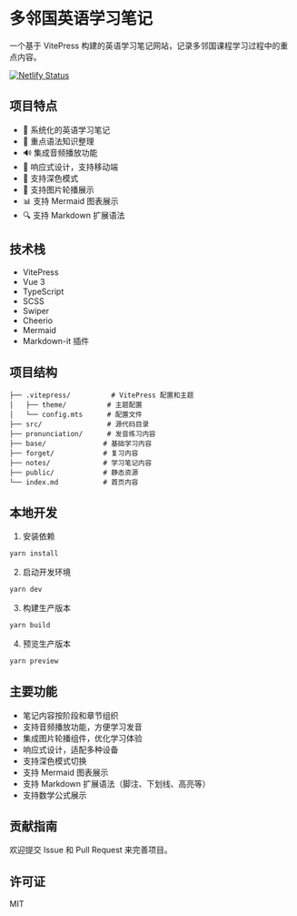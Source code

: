 # 多邻国英语学习笔记

一个基于 VitePress 构建的英语学习笔记网站，记录多邻国课程学习过程中的重点内容。

[![Netlify Status](https://api.netlify.com/api/v1/badges/8fdc69e7-7ca3-4cf4-a236-1cd24dbd6efc/deploy-status)](https://app.netlify.com/sites/duolinguo/deploys)

## 项目特点

- 📝 系统化的英语学习笔记
- 🎯 重点语法知识整理
- 🔊 集成音频播放功能
- 📱 响应式设计，支持移动端
- 🌙 支持深色模式
- 🎠 支持图片轮播展示
- 📊 支持 Mermaid 图表展示
- 🔍 支持 Markdown 扩展语法

## 技术栈

- VitePress
- Vue 3
- TypeScript
- SCSS
- Swiper
- Cheerio
- Mermaid
- Markdown-it 插件

## 项目结构

```text
├── .vitepress/          # VitePress 配置和主题
│   ├── theme/          # 主题配置
│   └── config.mts      # 配置文件
├── src/                # 源代码目录
├── pronunciation/      # 发音练习内容
├── base/              # 基础学习内容
├── forget/            # 复习内容
├── notes/             # 学习笔记内容
├── public/            # 静态资源
└── index.md           # 首页内容
```

## 本地开发

1. 安装依赖

```bash
yarn install
```

2. 启动开发环境

```bash
yarn dev
```

3. 构建生产版本

```bash
yarn build
```

4. 预览生产版本

```bash
yarn preview
```

## 主要功能

- 笔记内容按阶段和章节组织
- 支持音频播放功能，方便学习发音
- 集成图片轮播组件，优化学习体验
- 响应式设计，适配多种设备
- 支持深色模式切换
- 支持 Mermaid 图表展示
- 支持 Markdown 扩展语法（脚注、下划线、高亮等）
- 支持数学公式展示

## 贡献指南

欢迎提交 Issue 和 Pull Request 来完善项目。

## 许可证

MIT
